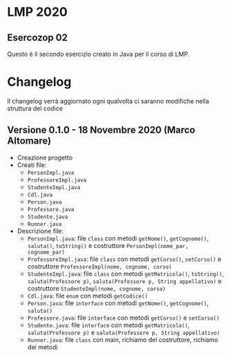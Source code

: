 # LMP 2020
## Esercozop 02

Questo è il secondo esercizio creato in Java per il corso di LMP.

# Changelog
Il changelog verrà aggiornato ogni qualvolta ci saranno modifiche nella struttura del codice

## Versione 0.1.0 - 18 Novembre 2020 (Marco Altomare)
- Creazione progetto
- Creati file:
    - `PersonImpl.java`
    - `ProfessoreImpl.java`
    - `StudenteImpl.java`
    - `Cdl.java`
    - `Person.java`
    - `Professore.java`
    - `Studente.java`
    - `Runner.java`
- Descrizione file:
    - `PersonImpl.java`: file `class` con metodi `getNome()`, `getCognome()`, `saluta()`, `toString()` e costruttore `PersonImpl(nome_par, cognome_par)`
    - `ProfessoreImpl.java`: file `class` con metodi `getCorso()`, `setCorso()` e costruttore `ProfessoreImpl(nome, cognome, corso)`
    - `StudenteImpl.java`: file `class` con metodi `getMatricola()`, `toString()`, `saluta(Professore p)`, `saluta(Professore p, String appellativo)` e costruttore `StudenteImpl(nome, cognome, corso)`
    - `Cdl.java`: file `enum` con metodi `getCodice()`
    - `Person.java`: file `interface` con metodi `getNome()`, `getCognome()`, `saluta()`
    - `Professore.java`: file `interface` con metodi `getCorso()` e `setCorso()`
    - `Studente.java`: file `interface` con metodi `getMatricola()`, `saluta(Professore p)` e `saluta(Professore p, String appellativo)`
    - `Runner.java`: file `class` con main, richiamo del costruttore, richiamo dei metodi